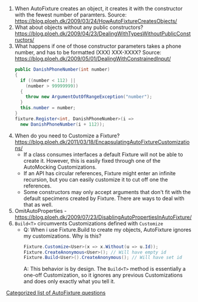 1. When AutoFixture creates an object, it creates it with the constructor with the fewest number of paramters. Source: https://blog.ploeh.dk/2009/03/24/HowAutoFixtureCreatesObjects/
2. What about objects without any public constructors? https://blog.ploeh.dk/2009/04/23/DealingWithTypesWithoutPublicConstructors/
3. What happens if one of those constructor parameters takes a phone number, and has to be formatted (XXX) XXX-XXXX? Source: https://blog.ploeh.dk/2009/05/01/DealingWithConstrainedInput/
    ```csharp
    public DanishPhoneNumber(int number)
    {
      if ((number < 112) ||
        (number > 99999999))
      {
        throw new ArgumentOutOfRangeException("number");
      }
      this.number = number;
    }
    fixture.Register<int, DanishPhoneNumber>(i => 
      new DanishPhoneNumber(i + 112));
    ```
4. When do you need to Customize a Fixture? https://blog.ploeh.dk/2011/03/18/EncapsulatingAutoFixtureCustomizations/
    - If a class consumes interfaces a default Fixture will not be able to create it. However, this is easily fixed through one of the AutoMocking Customizations.
    - If an API has circular references, Fixture might enter an infinite recursion, but you can easily customize it to cut off one the references.
    - Some constructors may only accept arguments that don't fit with the default specimens created by Fixture. There are ways to deal with that as well.
5. OmitAutoProperties - https://blog.ploeh.dk/2009/07/23/DisablingAutoPropertiesInAutoFixture/
6. `Build<T>` circumvents Customizations defined with `Customize`
    - Q: When i use Fixture.Build to create my objects, AutoFixture ignores my customizations. Why is this?
        ```csharp
        Fixture.Customize<User>(x => x.Without(u => u.Id));
        Fixture.CreateAnonymous<User>(); // Will have empty id
        Fixture.Build<User>().CreateAnonymous(); // Will have set id
        ```
      A: This behavior is by design. The `Build<T>` method is essentially a one-off Customization, so it ignores any previous Customizations and does only exactly what you tell it.
    
[Categorized list of AutoFixture questions](http://nikosbaxevanis.com/blog/2013/06/09/categorized-list-of-autofixture-questions/)

